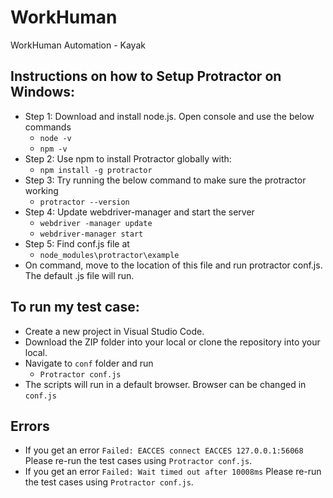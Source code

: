 # WorkHuman
WorkHuman Automation - Kayak 


## Instructions on how to Setup Protractor on Windows:
- Step 1: Download and install node.js. Open console and use the below commands
  -  `node -v`
  -  `npm -v`
- Step 2: Use npm to install Protractor globally with:
  - `npm install -g protractor`
- Step 3: Try running the below command to make sure the protractor working
  - `protractor --version` 
- Step 4: Update webdriver-manager and start the server
  - `webdriver -manager update` 
  - `webdriver-manager start` 
- Step 5: Find conf.js file at
  - `node_modules\protractor\example`
- On command, move to the location of this file and run protractor conf.js.
The default .js file will run.
 
## To run my test case:
- Create a new project in Visual Studio Code.
- Download the ZIP folder into your local or clone the repository into your local.
- Navigate to `conf` folder and run 
  - `Protractor conf.js`
- The scripts will run in a default browser. Browser can be changed in `conf.js`

## Errors
- If you get an error `Failed: EACCES connect EACCES 127.0.0.1:56068` Please re-run the test cases using `Protractor conf.js`.
- If you get an error `Failed: Wait timed out after 10008ms` Please re-run the test cases using `Protractor conf.js`.
